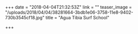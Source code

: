+++
date = "2018-04-04T21:32:53Z"
link = ""
teaser_image = "/uploads/2018/04/04/38281664-3bdb1e06-3758-11e8-9402-730b3545cf18.jpg"
title = "Agua Tibia Surf School"

+++
